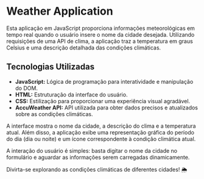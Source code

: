 # Weather Application

Esta aplicação em JavaScript proporciona informações meteorológicas em tempo real quando o usuário insere o nome da cidade desejada. Utilizando requisições de uma API de clima, a aplicação traz a temperatura em graus Celsius e uma descrição detalhada das condições climáticas.

## Tecnologias Utilizadas

- **JavaScript:** Lógica de programação para interatividade e manipulação do DOM.
- **HTML:** Estruturação da interface do usuário.
- **CSS:** Estilização para proporcionar uma experiência visual agradável.
- **AccuWeather API:** API utilizada para obter dados precisos e atualizados sobre as condições climáticas.

A interface mostra o nome da cidade, a descrição do clima e a temperatura atual. Além disso, a aplicação exibe uma representação gráfica do período do dia (dia ou noite) e um ícone correspondente à condição climática atual.

A interação do usuário é simples: basta digitar o nome da cidade no formulário e aguardar as informações serem carregadas dinamicamente.

Divirta-se explorando as condições climáticas de diferentes cidades! 🌦️
